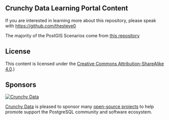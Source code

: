 ## Crunchy Data Learning Portal Content

If you are interested in learning more about this repository, please speak with https://github.com/thesteve0

The majority of the PostGIS Scenarios come from [this repository](https://github.com/postgis/postgis-workshops)

License
-------

This content is licensed under the [Creative Commons Attribution-ShareAlike 4.0](https://creativecommons.org/licenses/by-sa/4.0/).)

## Sponsors

[![Crunchy Data](/hugo/static/images/crunchy_logo.png)](https://www.crunchydata.com/)


[Crunchy Data](https://www.crunchydata.com/) is pleased to sponsor many [open-source projects](https://github.com/CrunchyData/) to help promote support the PostgreSQL community and software ecosystem.
